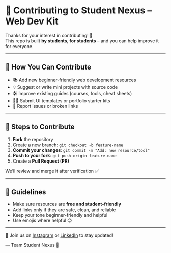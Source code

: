 # 🤝 Contributing to Student Nexus – Web Dev Kit

Thanks for your interest in contributing! 💙  
This repo is built **by students, for students** – and you can help improve it for everyone.

---

## 📌 How You Can Contribute

- 📚 Add new beginner-friendly web development resources
- 💡 Suggest or write mini projects with source code
- 🛠️ Improve existing guides (courses, tools, cheat sheets)
- 🧑‍🎨 Submit UI templates or portfolio starter kits
- 🐛 Report issues or broken links

---

## 🧾 Steps to Contribute

1. **Fork** the repository  
2. Create a new branch: `git checkout -b feature-name`  
3. **Commit your changes**: `git commit -m "Add: new resource/tool"`  
4. **Push to your fork**: `git push origin feature-name`  
5. Create a **Pull Request (PR)**

We’ll review and merge it after verification ✅

---

## 🧠 Guidelines

- Make sure resources are **free and student-friendly**
- Add links only if they are safe, clean, and reliable
- Keep your tone beginner-friendly and helpful
- Use emojis where helpful 😊

---

📢 Join us on [Instagram](https://instagram.com/student.nexus) or [LinkedIn](https://www.linkedin.com/company/student-nexus-sn/) to stay updated!

— Team Student Nexus 💙
